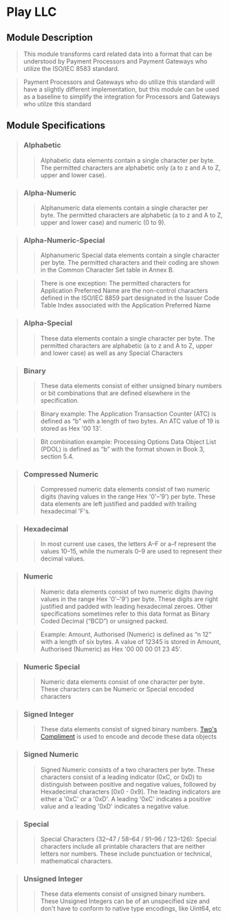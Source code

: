 ﻿# Play LLC

## Module Description

>This module transforms card related data into a format that can be understood by Payment Processors and Payment Gateways who utilize the ISO/IEC 8583 standard. 

>Payment Processors and Gateways who do utilize this standard will have a slightly different implementation, but this module can be used as a baseline to simplify the integration for Processors and Gateways who utilze this standard


## Module Specifications


> ### Alphabetic
>>Alphabetic data elements contain a single character per byte. The permitted characters are alphabetic only (a to z and A to Z, upper and lower case).


> ### Alpha-Numeric
>>Alphanumeric data elements contain a single character per byte. 
The permitted characters are alphabetic (a to z and A to Z, upper and lower case) and numeric (0 to 9).


> ### Alpha-Numeric-Special
>>Alphanumeric Special data elements contain a single character per byte. The permitted characters and their coding are shown in the Common Character Set table in Annex B. 

>>There is one exception: The permitted characters for Application Preferred Name are the non-control characters defined in the ISO/IEC 8859 part designated in the Issuer Code Table Index associated with the Application Preferred Name


> ### Alpha-Special
>>These data elements contain a single character per byte. The permitted characters are alphabetic (a to z and A to Z, upper and lower case) as well as any Special Characters


> ### Binary 
>>These data elements consist of either unsigned binary numbers or bit combinations that are defined elsewhere in the specification. 

>>Binary example: The Application Transaction Counter (ATC) is defined as “b” with a length of two bytes. An ATC value of 19 is stored as Hex '00 13'. 

>>Bit combination example: Processing Options Data Object List (PDOL) is defined as “b” with the format shown in Book 3, section 5.4.

> ### Compressed Numeric 
>>Compressed numeric data elements consist of two numeric digits (having values in the range Hex '0'–'9') per byte. 
These data elements are left justified and padded with trailing hexadecimal 'F's.


> ### Hexadecimal
>>In most current use cases, the letters A–F or a–f represent the values 10–15, while the numerals 0–9 are used to represent their decimal values.


> ### Numeric
>>Numeric data elements consist of two numeric digits (having values in the range Hex '0'–'9') per byte. 
These digits are right justified and padded with leading hexadecimal zeroes. 
Other specifications sometimes refer to this data format as Binary Coded Decimal (“BCD”) or unsigned packed.

>>Example: Amount, Authorised (Numeric) is defined as “n 12” with a length of six bytes. 
A value of 12345 is stored in Amount, Authorised (Numeric) as Hex '00 00 00 01 23 45'.

> ### Numeric Special
>>Numeric data elements consist of one character per byte. These characters can be Numeric or Special encoded characters


> ### Signed Integer 
>>These data elements consist of signed binary numbers. [Two's Compliment](https://en.wikipedia.org/wiki/Two%27s_complement) is used to encode and decode these data objects
 

> ### Signed Numeric
>>Signed Numeric consists of a two characters per byte. 
These characters consist of a leading indicator (0xC, or 0xD) to distinguish between positive and negative values, followed by Hexadecimal characters [0x0 - 0x9]. 
The leading indicators are either a '0xC' or a '0xD'. A leading '0xC' indicates a positive value and a leading '0xD' indicates a negative value.
   

> ### Special
>>Special Characters (32–47 / 58–64 / 91–96 / 123–126): Special characters include all printable characters that are neither letters nor numbers. These include punctuation or technical, mathematical characters.
  

> ### Unsigned Integer 
>>These data elements consist of unsigned binary numbers. These Unsigned Integers can be of an unspecified size and don't have to conform to native type encodings, like Uint64, etc











 














